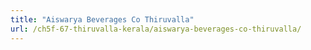 ```yaml
---
title: "Aiswarya Beverages Co Thiruvalla"
url: /ch5f-67-thiruvalla-kerala/aiswarya-beverages-co-thiruvalla/
---
```

